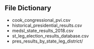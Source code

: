 ## File Dictionary

- cook_congressional_pvi.csv
- historical_presidential_results.csv
- medsl_state_results_2018.csv
- st_leg_election_results_database.csv
- pres_results_by_state_leg_district/
